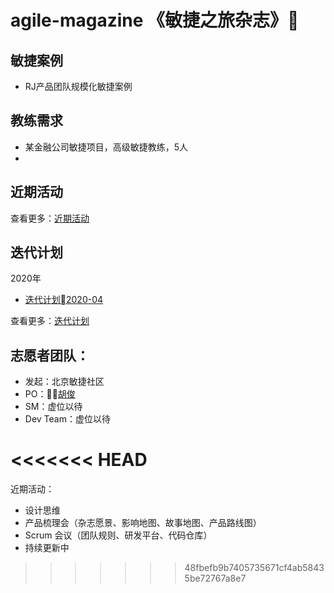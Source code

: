 # agile-magazine 《敏捷之旅杂志》

## 敏捷案例

- RJ产品团队规模化敏捷案例

## 教练需求

- 某金融公司敏捷项目，高级敏捷教练，5人
- 

## 近期活动

查看更多：[近期活动](/md/近期活动.md)


## 迭代计划

2020年
- [迭代计划2020-04](/md/迭代计划2020-04.md)

查看更多：[迭代计划](/md/迭代计划.md)

## 志愿者团队：

- 发起：北京敏捷社区
- PO：[胡俊](https://gitee.com/ibehujun/blog/blob/master/md/%E8%83%A1%E4%BF%8A_%E5%B0%8F%E7%8E%A9%E7%AB%A5.md)
- SM：虚位以待
- Dev Team：虚位以待





<<<<<<< HEAD
=======
近期活动：
- 设计思维
- 产品梳理会（杂志愿景、影响地图、故事地图、产品路线图）
- Scrum 会议（团队规则、研发平台、代码仓库）
- 持续更新中
>>>>>>> 48fbefb9b7405735671cf4ab58435be72767a8e7

